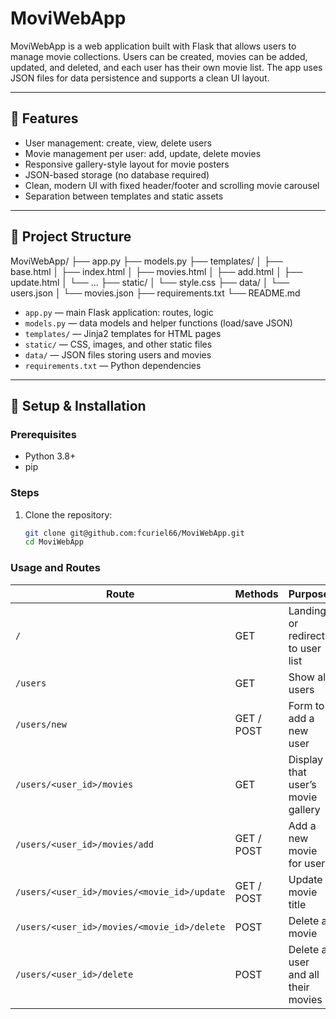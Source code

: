 # MoviWebApp

MoviWebApp is a web application built with Flask that allows users to manage movie collections. Users can be created, movies can be added, updated, and deleted, and each user has their own movie list. The app uses JSON files for data persistence and supports a clean UI layout.

---

## 🚀 Features

- User management: create, view, delete users  
- Movie management per user: add, update, delete movies  
- Responsive gallery-style layout for movie posters  
- JSON-based storage (no database required)  
- Clean, modern UI with fixed header/footer and scrolling movie carousel  
- Separation between templates and static assets

---

## 📁 Project Structure

MoviWebApp/
├── app.py
├── models.py
├── templates/
│ ├── base.html
│ ├── index.html
│ ├── movies.html
│ ├── add.html
│ ├── update.html
│ └── ...
├── static/
│ └── style.css
├── data/
│ └── users.json
│ └── movies.json
├── requirements.txt
└── README.md

- `app.py` — main Flask application: routes, logic  
- `models.py` — data models and helper functions (load/save JSON)  
- `templates/` — Jinja2 templates for HTML pages  
- `static/` — CSS, images, and other static files  
- `data/` — JSON files storing users and movies  
- `requirements.txt` — Python dependencies

---

## 🧰 Setup & Installation

### Prerequisites

- Python 3.8+  
- pip  

### Steps

1. Clone the repository:

   ```bash
   git clone git@github.com:fcuriel66/MoviWebApp.git
   cd MoviWebApp
### Usage and Routes
   
| Route                                       | Methods    | Purpose                            |
| ------------------------------------------- | ---------- | ---------------------------------- |
| `/`                                         | GET        | Landing or redirect to user list   |
| `/users`                                    | GET        | Show all users                     |
| `/users/new`                                | GET / POST | Form to add a new user             |
| `/users/<user_id>/movies`                   | GET        | Display that user’s movie gallery  |
| `/users/<user_id>/movies/add`               | GET / POST | Add a new movie for user           |
| `/users/<user_id>/movies/<movie_id>/update` | GET / POST | Update movie title                 |
| `/users/<user_id>/movies/<movie_id>/delete` | POST       | Delete a movie                     |
| `/users/<user_id>/delete`                   | POST       | Delete a user and all their movies |
